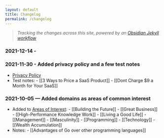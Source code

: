```yaml
---
layout: default
title: Changelog
permalink: /changelog
---
```


> _Tracking the changes across this site, powered by an [Obsidian Jekyll workflow](https://refinedmind.co/obsidian-jekyll-workflow)_

### 2021-12-14 -

### 2021-11-30 - Added privacy policy and a few test notes

-   [Privacy Policy](/privacy)
-   Test notes:
    		\- \[[3 Ways to Price a SaaS Product]]
    		\- \[[Dont Charge $9 a Month for Your SaaS]]

### 2021-10-05 — Added domains as areas of common interest

-   Added to [Areas of Interest](/domains):
    		\- \[[Building the Future]]
    		\- \[[Great Business]]
    		\- \[[High-Performance Knowledge Work]]
    		\- \[[Living a Good Life]]
    		\- \[[Management]]
    		\- \[[Masculinity]]
    		\- \[[Programming]]
    		\- \[[Technology]]
    		\- \[[Wealth Accumulation]]
-   Notes:
    		\- \[[Advantages of Go over other programming languages]]
